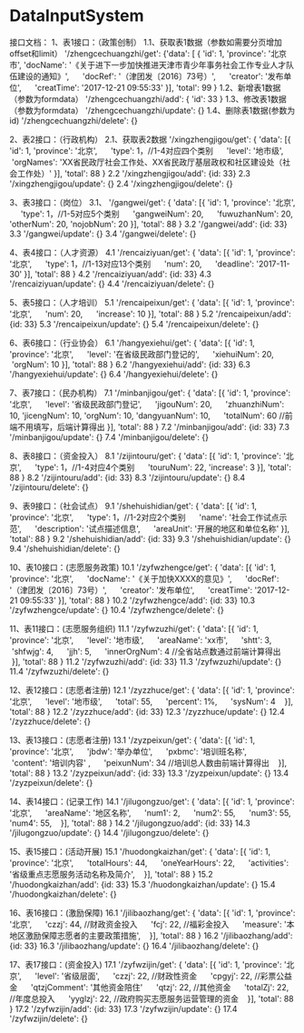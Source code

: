 # DataInputSystem
接口文档：
1、表1接口：（政策创制）
1.1、获取表1数据（参数如需要分页增加offset和limit）
'/zhengcechuangzhi/get': 
{'data': [
    {
      'id': 1,
  		'province': '北京市',
      'docName': '《关于进下一步加快推进天津市青少年事务社会工作专业人才队伍建设的通知》',
      'docRef': '（津团发〔2016〕73号）',
      'creator': '发布单位',
      'creatTime': '2017-12-21 09:55:33'
  	}],
    'total': 99
 }
1.2、新增表1数据（参数为formdata）
'/zhengcechuangzhi/add': {
    'id': 33
  }
1.3、修改表1数据（参数为formdata）
  '/zhengcechuangzhi/update': {}
1.4、删除表1数据(参数为id)
  '/zhengcechuangzhi/delete': {}
  
2、表2接口：（行政机构）
2.1、获取表2数据
  '/xingzhengjigou/get': {
    'data': [{
      'id': 1,
      'province': '北京',
      'type': 1，//1-4对应四个类别
      'level': '地市级',
      'orgNames': 'XX省民政厅社会工作处、XX省民政厅基层政权和社区建设处（社会工作处）'
    }],
    'total': 88
}
2.2 '/xingzhengjigou/add': {id: 33}
2.3 '/xingzhengjigou/update': {}
2.4 '/xingzhengjigou/delete': {}

3、表3接口：（岗位）
3.1、 '/gangwei/get': {
    'data': [{
      'id': 1,
      'province': '北京',
      'type': 1，//1-5对应5个类别
      'gangweiNum': 20,
      'fuwuzhanNum': 20,
      'otherNum': 20,
      'nojobNum': 20
    }],
    'total': 88
}
3.2 '/gangwei/add': {id: 33}
3.3 '/gangwei/update': {}
3.4 '/gangwei/delete': {}

4、表4接口：（人才资源）
4.1 '/rencaiziyuan/get': {
    'data': [{
      'id': 1,
      'province': '北京',
      'type': 1，//1-13对应13个类别
      'num': 20,
      'deadline': '2017-11-30'
    }],
    'total': 88
}
4.2 '/rencaiziyuan/add': {id: 33}
4.3 '/rencaiziyuan/update': {}
4.4 '/rencaiziyuan/delete': {}

5、表5接口：（人才培训）
5.1 '/rencaipeixun/get': {
    'data': [{
      'id': 1,
      'province': '北京',
      'num': 20,
      'increase': 10
    }],
    'total': 88
}
5.2 '/rencaipeixun/add': {id: 33}
5.3 '/rencaipeixun/update': {}
5.4 '/rencaipeixun/delete': {}

6、表6接口：（行业协会）
6.1 '/hangyexiehui/get': {
    'data': [{
      'id': 1,
      'province': '北京',
      'level': '在省级民政部门登记的',
      'xiehuiNum': 20,
      'orgNum': 10
    }],
    'total': 88
}
6.2 '/hangyexiehui/add': {id: 33}
6.3 '/hangyexiehui/update': {}
6.4 '/hangyexiehui/delete': {}

7、表7接口：（民办机构）
7.1 '/minbanjigou/get': {
    'data': [{
      'id': 1,
      'province': '北京',
      'level': '省级民政部门登记',
      'jigouNum': 20,
      'zhuanzhiNum': 10,
      'jicengNum': 10,
      'orgNum': 10,
      'dangyuanNum': 10,
      'totalNum': 60 //前端不用填写，后端计算得出
    }],
    'total': 88
}
7.2 '/minbanjigou/add': {id: 33}
7.3 '/minbanjigou/update': {}
7.4 '/minbanjigou/delete': {}

8、表8接口：（资金投入）
8.1 '/zijintouru/get': {
    'data': [{
      'id': 1,
      'province': '北京',
      'type': 1，//1-4对应4个类别
      'touruNum': 22,
      'increase': 3
    }],
    'total': 88
}
8.2 '/zijintouru/add': {id: 33}
8.3 '/zijintouru/update': {}
8.4 '/zijintouru/delete': {}

9、表9接口：（社会试点）
9.1 '/shehuishidian/get': {
    'data': [{
      'id': 1,
      'province': '北京',
      'type': 1，//1-2对应2个类别
      'name': '社会工作试点示范',
      'description': '试点描述信息',
      'areaUnit': '开展的地区和单位名称'
    }],
    'total': 88
}
9.2 '/shehuishidian/add': {id: 33}
9.3 '/shehuishidian/update': {}
9.4 '/shehuishidian/delete': {}

10、表10接口：(志愿服务政策)
10.1 '/zyfwzhengce/get': {
    'data': [{
      'id': 1,
      'province': '北京',
      'docName': '《关于加快XXXX的意见》',
      'docRef': '（津团发〔2016〕73号）',
      'creator': '发布单位',
      'creatTime': '2017-12-21 09:55:33'
    }],
    'total': 88
}
10.2 '/zyfwzhengce/add': {id: 33}
10.3 '/zyfwzhengce/update': {}
10.4 '/zyfwzhengce/delete': {}

11、表11接口：(志愿服务组织)
11.1 '/zyfwzuzhi/get': {
    'data': [{
      'id': 1,
      'province': '北京',
      'level': '地市级',
      'areaName': 'xx市',
      'shtt': 3,
      'shfwjg': 4,
      'jjh': 5,
      'innerOrgNum': 4 //全省站点数通过前端计算得出
    }],
    'total': 88
}
11.2 '/zyfwzuzhi/add': {id: 33}
11.3 '/zyfwzuzhi/update': {}
11.4 '/zyfwzuzhi/delete': {}

12、表12接口：(志愿者注册)
12.1 '/zyzzhuce/get': {
    'data': [{
      'id': 1,
      'province': '北京',
      'level': '地市级',
      'total': 55,
      'percent': 1%,
      'sysNum': 4
    }],
    'total': 88
}
12.2 '/zyzzhuce/add': {id: 33}
12.3 '/zyzzhuce/update': {}
12.4 '/zyzzhuce/delete': {}

13、表13接口：(志愿者注册)
13.1 '/zyzpeixun/get': {
    'data': [{
      'id': 1,
      'province': '北京',
      'jbdw': '举办单位',
      'pxbmc': '培训班名称',
      'content': '培训内容' ,
      'peixunNum': 34 //培训总人数由前端计算得出
    }],
    'total': 88
}
13.2 '/zyzpeixun/add': {id: 33}
13.3 '/zyzpeixun/update': {}
13.4 '/zyzpeixun/delete': {}

14、表14接口：(记录工作)
14.1 '/jilugongzuo/get': {
    'data': [{
      'id': 1,
      'province': '北京',
      'areaName': '地区名称',
      'num1': 2,
      'num2': 55,
      'num3': 55,
      'num4': 55,
    }],
    'total': 88
}
14.2 '/jilugongzuo/add': {id: 33}
14.3 '/jilugongzuo/update': {}
14.4 '/jilugongzuo/delete': {}

15、表15接口：(活动开展)
15.1 '/huodongkaizhan/get': {
    'data': [{
      'id': 1,
      'province': '北京',
      'totalHours': 44,
      'oneYearHours': 22,
      'activities': '省级重点志愿服务活动名称及简介',
    }],
    'total': 88
}
15.2 '/huodongkaizhan/add': {id: 33}
15.3 '/huodongkaizhan/update': {}
15.4 '/huodongkaizhan/delete': {}

16、表16接口：(激励保障)
16.1 '/jilibaozhang/get': {
    'data': [{
      'id': 1,
      'province': '北京',
      'czzj': 44, //财政资金投入
      'fcj': 22, //福彩金投入
      'measure': '本地区激励保障志愿者的主要政策措施',
    }],
    'total': 88
}
16.2 '/jilibaozhang/add': {id: 33}
16.3 '/jilibaozhang/update': {}
16.4 '/jilibaozhang/delete': {}

17、表17接口：(资金投入)
17.1 '/zyfwzijin/get': {
    'data': [{
      'id': 1,
      'province': '北京',
      'level': '省级层面',
      'czzj': 22, //财政性资金
      'cpgyj': 22, //彩票公益金
      'qtzjComment': '其他资金陪住'
      'qtzj': 22, //其他资金
      'totalZj': 22, //年度总投入
      'yyglzj': 22, //政府购买志愿服务运营管理的资金
    }],
    'total': 88
}
17.2 '/zyfwzijin/add': {id: 33}
17.3 '/zyfwzijin/update': {}
17.4 '/zyfwzijin/delete': {}



